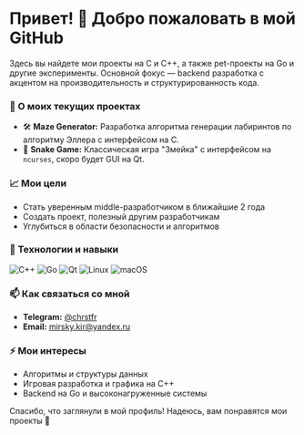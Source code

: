# Привет! 👋 Добро пожаловать в мой GitHub

Здесь вы найдете мои проекты на C и C++, а также pet-проекты на Go и другие эксперименты. 
Основной фокус — backend разработка с акцентом на производительность и структурированность кода. 

### 🔭 О моих текущих проектах
- 🛠 **Maze Generator:** Разработка алгоритма генерации лабиринтов по алгоритму Эллера с интерфейсом на C.
- 🐍 **Snake Game:** Классическая игра "Змейка" с интерфейсом на `ncurses`, скоро будет GUI на Qt.

### 📈 Мои цели
- Стать уверенным middle-разработчиком в ближайшие 2 года
- Создать проект, полезный другим разработчикам
- Углубиться в области безопасности и алгоритмов

### 🔧 Технологии и навыки
![C++](https://img.shields.io/badge/C++-blue?style=for-the-badge&logo=c%2B%2B&logoColor=white)
![Go](https://img.shields.io/badge/Go-blue?style=for-the-badge&logo=go&logoColor=white)
![Qt](https://img.shields.io/badge/Qt-blue?style=for-the-badge&logo=qt&logoColor=white)
![Linux](https://img.shields.io/badge/Linux-gray?style=for-the-badge&logo=linux&logoColor=white)
![macOS](https://img.shields.io/badge/macOS-gray?style=for-the-badge&logo=apple&logoColor=white)

### 📫 Как связаться со мной
- **Telegram:** [@chrstfr](https://t.me/ТвойТГ)
- **Email:** [mirsky.kir@yandex.ru](mailto:ТвойEmail@example.com)
  
### ⚡ Мои интересы
- Алгоритмы и структуры данных
- Игровая разработка и графика на C++
- Backend на Go и высоконагруженные системы

Спасибо, что заглянули в мой профиль! Надеюсь, вам понравятся мои проекты 🚀

